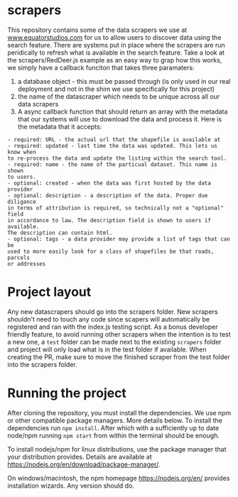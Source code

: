 # scrapers

This repository contains some of the data scrapers we use at www.equatorstudios.com
for us to allow users to discover data using the search feature. There are systems
put in place where the scrapers are run peridically to refresh what is available
in the search feature. Take a look at the scrapers/RedDeer.js example as an easy
way to grap how this works, we simply have a callback funciton that takes three
paramaters:

1. a database object - this must be passed through (is only used in our real
   deployment and not in the shim we use specifically for this project)
2. the name of the datascraper which needs to be unique across all our data
   scrapers
3. A async callback function that should return an array with the metadata that
   our systems will use to download the data and process it. Here is the metadata
   that it accepts:

```text
- required: URL - the actual url that the shapefile is available at
- required: updated - last time the data was updated. This lets us know when
to re-process the data and update the listing within the search tool.
- required: name - the name of the particual dataset. This name is shown
to users.
- optional: created - when the data was first hosted by the data provider
- optional: description - a description of the data. Proper due diligance
in terms of attribution is required, so technically not a "optional" field
in accordance to law. The description field is shown to users if available.
The description can contain html.
- optional: tags - a data provider may provide a list of tags that can be
used to more easily look for a class of shapefiles be that roads, parcels
or addresses
```

# Project layout

Any new datascrapers should go into the scrapers folder. New scrapers shouldn't
need to touch any code since scapers will automatically be registered and ran
with the index.js testing script. As a bonus developer friendly feature, to
avoid running other scrapers when the intention is to test a new one, a `test`
folder can be made next to the existing `scrapers` folder and project will
only load what is in the test folder if available. When creating the PR, make
sure to move the finished scraper from the test folder into the scrapers folder.

# Running the project

After cloning the repository, you must install the dependencies. We use npm
or other compatible package managers. More details below. To install the
dependencies run `npm install`. After which with a sufficiently up to date
node/npm running `npm start` from within the terminal should be enough.

To install nodejs/npm for linux distributions, use
the package manager that your distribution provides. Details are available at
https://nodejs.org/en/download/package-manager/.

On windows/macintosh, the npm homepage https://nodejs.org/en/ provides
installation wizards. Any version should do.
